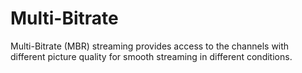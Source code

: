 # Multi-Bitrate

Multi-Bitrate (MBR) streaming provides access to the channels with different picture quality for smooth streaming in different conditions.
